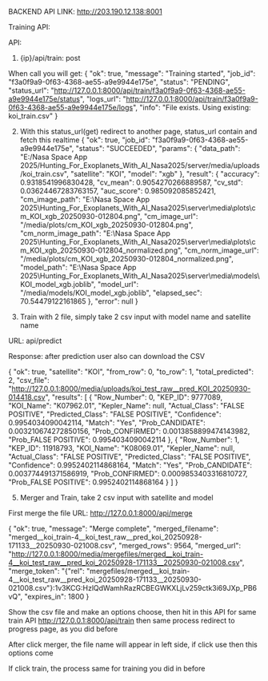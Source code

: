 
BACKEND API LINK: http://203.190.12.138:8001

Training API:

API: 
1) {ip}/api/train: post

When call you will get:
{
    "ok": true,
    "message": "Training started",
    "job_id": "f3a0f9a9-0f63-4368-ae55-a9e9944e175e",
    "status": "PENDING",
    "status_url": "http://127.0.0.1:8000/api/train/f3a0f9a9-0f63-4368-ae55-a9e9944e175e/status",
    "logs_url": "http://127.0.0.1:8000/api/train/f3a0f9a9-0f63-4368-ae55-a9e9944e175e/logs",
    "info": "File exists. Using existing: koi_train.csv"
}

2) With this status_url(get) redirect to another page, status_url contain and fetch this realtime
{
    "ok": true,
    "job_id": "f3a0f9a9-0f63-4368-ae55-a9e9944e175e",
    "status": "SUCCEEDED",
    "params": {
        "data_path": "E:/Nasa Space App 2025/Hunting_For_Exoplanets_With_AI_Nasa2025/server/media/uploads/koi_train.csv",
        "satellite": "KOI",
        "model": "xgb"
    },
    "result": {
        "accuracy": 0.9318541996830428,
        "cv_mean": 0.9054270266889587,
        "cv_std": 0.03624467283763157,
        "auc_score": 0.985092085852421,
        "cm_image_path": "E:\\Nasa Space App 2025\\Hunting_For_Exoplanets_With_AI_Nasa2025\\server\\media\\plots\\cm_KOI_xgb_20250930-012804.png",
        "cm_image_url": "/media/plots/cm_KOI_xgb_20250930-012804.png",
        "cm_norm_image_path": "E:\\Nasa Space App 2025\\Hunting_For_Exoplanets_With_AI_Nasa2025\\server\\media\\plots\\cm_KOI_xgb_20250930-012804_normalized.png",
        "cm_norm_image_url": "/media/plots/cm_KOI_xgb_20250930-012804_normalized.png",
        "model_path": "E:\\Nasa Space App 2025\\Hunting_For_Exoplanets_With_AI_Nasa2025\\server\\media\\models\\KOI_model_xgb.joblib",
        "model_url": "/media/models/KOI_model_xgb.joblib",
        "elapsed_sec": 70.54479122161865
    },
    "error": null
}



3) Train with 2 file, simply take 2 csv input with model name and satellite name

URL: api/predict

Response: after prediction user also can download the CSV

{
    "ok": true,
    "satellite": "KOI",
    "from_row": 0,
    "to_row": 1,
    "total_predicted": 2,
    "csv_file": "http://127.0.0.1:8000/media/uploads/koi_test_raw__pred_KOI_20250930-014418.csv",
    "results": [
        {
            "Row_Number": 0,
            "KEP_ID": 9777089,
            "KOI_Name": "K07962.01",
            "Kepler_Name": null,
            "Actual_Class": "FALSE POSITIVE",
            "Predicted_Class": "FALSE POSITIVE",
            "Confidence": 0.9954034090042114,
            "Match": "Yes",
            "Prob_CANDIDATE": 0.003210674272850156,
            "Prob_CONFIRMED": 0.0013858899474143982,
            "Prob_FALSE POSITIVE": 0.9954034090042114
        },
        {
            "Row_Number": 1,
            "KEP_ID": 11918793,
            "KOI_Name": "K08069.01",
            "Kepler_Name": null,
            "Actual_Class": "FALSE POSITIVE",
            "Predicted_Class": "FALSE POSITIVE",
            "Confidence": 0.9952402114868164,
            "Match": "Yes",
            "Prob_CANDIDATE": 0.003774491371586919,
            "Prob_CONFIRMED": 0.0009853403316810727,
            "Prob_FALSE POSITIVE": 0.9952402114868164
        }
    ]
}





5. Merger and Train, take 2 csv input with satellite and model

First merge the file
URL: http://127.0.0.1:8000/api/merge
 
{
    "ok": true,
    "message": "Merge complete",
    "merged_filename": "merged__koi_train-4__koi_test_raw__pred_koi_20250928-171133__20250930-021008.csv",
    "merged_rows": 9564,
    "merged_url": "http://127.0.0.1:8000/media/mergefiles/merged__koi_train-4__koi_test_raw__pred_koi_20250928-171133__20250930-021008.csv",
    "merge_token": "{\"rel\": \"mergefiles/merged__koi_train-4__koi_test_raw__pred_koi_20250928-171133__20250930-021008.csv\"}:1v3KCG:HzlQdWamhRazRCBEGWKXLjLv259ctk3i69JXp_PB6vQ",
    "expires_in": 1800
}

Show  the csv file and make an options choose, then hit in this API for same train API
http://127.0.0.1:8000/api/train then same process redirect to progress page, as you did before



After click merger, the file name will appear in left side, if click use then this options come



If click train, the process same for training you did in before
